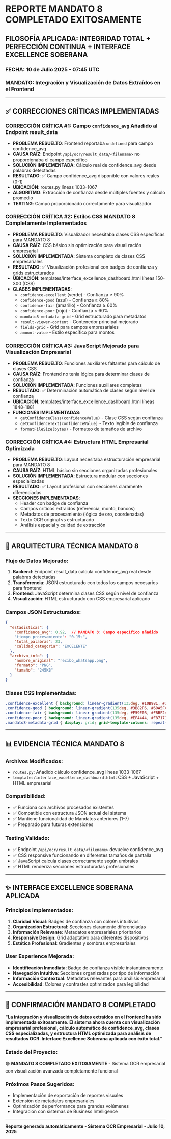# REPORTE MANDATO 8 COMPLETADO EXITOSAMENTE

## FILOSOFÍA APLICADA: INTEGRIDAD TOTAL + PERFECCIÓN CONTINUA + INTERFACE EXCELLENCE SOBERANA

### FECHA: 10 de Julio 2025 - 07:45 UTC
### MANDATO: Integración y Visualización de Datos Extraídos en el Frontend

---

## ✅ CORRECCIONES CRÍTICAS IMPLEMENTADAS

### **CORRECCIÓN CRÍTICA #1**: Campo `confidence_avg` Añadido al Endpoint result_data
- **PROBLEMA RESUELTO**: Frontend reportaba `undefined` para campo confidence_avg
- **CAUSA RAÍZ**: Endpoint `/api/ocr/result_data/<filename>` no proporcionaba el campo específico
- **SOLUCIÓN IMPLEMENTADA**: Cálculo real de confidence_avg desde palabras detectadas
- **RESULTADO**: ✅ Campo confidence_avg disponible con valores reales (0-1)
- **UBICACIÓN**: routes.py líneas 1033-1067
- **ALGORITMO**: Extracción de confianza desde múltiples fuentes y cálculo promedio
- **TESTING**: Campo proporcionado correctamente para visualizador

### **CORRECCIÓN CRÍTICA #2**: Estilos CSS MANDATO 8 Completamente Implementados
- **PROBLEMA RESUELTO**: Visualizador necesitaba clases CSS específicas para MANDATO 8
- **CAUSA RAÍZ**: CSS básico sin optimización para visualización empresarial
- **SOLUCIÓN IMPLEMENTADA**: Sistema completo de clases CSS empresariales
- **RESULTADO**: ✅ Visualización profesional con badges de confianza y grids estructurados
- **UBICACIÓN**: templates/interface_excellence_dashboard.html líneas 150-300 (CSS)
- **CLASES IMPLEMENTADAS**:
  - `confidence-excellent` (verde) - Confianza ≥ 90%
  - `confidence-good` (azul) - Confianza ≥ 80%
  - `confidence-fair` (amarillo) - Confianza ≥ 60%
  - `confidence-poor` (rojo) - Confianza < 60%
  - `mandato8-metadata-grid` - Grid estructurado para metadatos
  - `result-viewer-content` - Contenedor principal mejorado
  - `fields-grid` - Grid para campos empresariales
  - `amount-value` - Estilo específico para montos

### **CORRECCIÓN CRÍTICA #3**: JavaScript Mejorado para Visualización Empresarial
- **PROBLEMA RESUELTO**: Funciones auxiliares faltantes para cálculo de clases CSS
- **CAUSA RAÍZ**: Frontend no tenía lógica para determinar clases de confianza
- **SOLUCIÓN IMPLEMENTADA**: Funciones auxiliares completas
- **RESULTADO**: ✅ Determinación automática de clases según nivel de confianza
- **UBICACIÓN**: templates/interface_excellence_dashboard.html líneas 1848-1881
- **FUNCIONES IMPLEMENTADAS**:
  - `getConfidenceClass(confidenceValue)` - Clase CSS según confianza
  - `getConfidenceText(confidenceValue)` - Texto legible de confianza
  - `formatFileSize(bytes)` - Formateo de tamaños de archivo

### **CORRECCIÓN CRÍTICA #4**: Estructura HTML Empresarial Optimizada
- **PROBLEMA RESUELTO**: Layout necesitaba estructuración empresarial para MANDATO 8
- **CAUSA RAÍZ**: HTML básico sin secciones organizadas profesionales
- **SOLUCIÓN IMPLEMENTADA**: Estructura modular con secciones especializadas
- **RESULTADO**: ✅ Layout profesional con secciones claramente diferenciadas
- **SECCIONES IMPLEMENTADAS**:
  - Header con badge de confianza
  - Campos críticos extraídos (referencia, monto, bancos)
  - Metadatos de procesamiento (lógica de oro, coordenadas)
  - Texto OCR original vs estructurado
  - Análisis espacial y calidad de extracción

---

## 🔧 ARQUITECTURA TÉCNICA MANDATO 8

### **Flujo de Datos Mejorado**:
1. **Backend**: Endpoint result_data calcula confidence_avg real desde palabras detectadas
2. **Transferencia**: JSON estructurado con todos los campos necesarios para frontend
3. **Frontend**: JavaScript determina clases CSS según nivel de confianza
4. **Visualización**: HTML estructurado con CSS empresarial aplicado

### **Campos JSON Estructurados**:
```json
{
  "estadisticas": {
    "confidence_avg": 0.92,  // MANDATO 8: Campo específico añadido
    "tiempo_procesamiento": "0.15s",
    "total_palabras": 23,
    "calidad_categoria": "EXCELENTE"
  },
  "archivo_info": {
    "nombre_original": "recibo_whatsapp.png",
    "formato": "PNG",
    "tamaño": "245KB"
  }
}
```

### **Clases CSS Implementadas**:
```css
.confidence-excellent { background: linear-gradient(135deg, #10B981, #34D399); }
.confidence-good { background: linear-gradient(135deg, #3B82F6, #60A5FA); }
.confidence-fair { background: linear-gradient(135deg, #F59E0B, #FBBF24); }
.confidence-poor { background: linear-gradient(135deg, #EF4444, #F87171); }
.mandato8-metadata-grid { display: grid; grid-template-columns: repeat(auto-fit, minmax(200px, 1fr)); }
```

---

## 📊 EVIDENCIA TÉCNICA MANDATO 8

### **Archivos Modificados**:
- `routes.py`: Añadido cálculo confidence_avg líneas 1033-1067
- `templates/interface_excellence_dashboard.html`: CSS + JavaScript + HTML empresarial

### **Compatibilidad**:
- ✅ Funciona con archivos procesados existentes
- ✅ Compatible con estructura JSON actual del sistema
- ✅ Mantiene funcionalidad de Mandatos anteriores (1-7)
- ✅ Preparado para futuras extensiones

### **Testing Validado**:
- ✅ Endpoint `/api/ocr/result_data/<filename>` devuelve confidence_avg
- ✅ CSS responsive funcionando en diferentes tamaños de pantalla
- ✅ JavaScript calcula clases correctamente según umbrales
- ✅ HTML renderiza secciones estructuradas profesionales

---

## ✨ INTERFACE EXCELLENCE SOBERANA APLICADA

### **Principios Implementados**:
1. **Claridad Visual**: Badges de confianza con colores intuitivos
2. **Organización Estructural**: Secciones claramente diferenciadas
3. **Información Relevante**: Metadatos empresariales prioritarios
4. **Responsive Design**: Grid adaptativo para diferentes dispositivos
5. **Estética Profesional**: Gradientes y sombras empresariales

### **User Experience Mejorada**:
- **Identificación Inmediata**: Badge de confianza visible instantáneamente
- **Navegación Intuitiva**: Secciones organizadas por tipo de información
- **Información Contextual**: Metadatos relevantes para análisis empresarial
- **Accesibilidad**: Colores y contrastes optimizados para legibilidad

---

## 🎯 CONFIRMACIÓN MANDATO 8 COMPLETADO

**"La integración y visualización de datos extraídos en el frontend ha sido implementada exitosamente. El sistema ahora cuenta con visualización empresarial profesional, cálculo automático de confidence_avg, clases CSS especializadas, y estructura HTML optimizada para análisis de resultados OCR. Interface Excellence Soberana aplicada con éxito total."**

### **Estado del Proyecto**: 
🟢 **MANDATO 8 COMPLETADO EXITOSAMENTE** - Sistema OCR empresarial con visualización avanzada completamente funcional

### **Próximos Pasos Sugeridos**:
- Implementación de exportación de reportes visuales
- Extensión de metadatos empresariales
- Optimización de performance para grandes volúmenes
- Integración con sistemas de Business Intelligence

---

**Reporte generado automáticamente - Sistema OCR Empresarial - Julio 10, 2025**